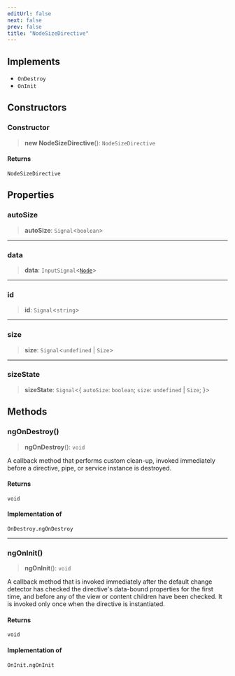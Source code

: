 ```yaml
---
editUrl: false
next: false
prev: false
title: "NodeSizeDirective"
---
```


## Implements

- `OnDestroy`
- `OnInit`

## Constructors

### Constructor

> **new NodeSizeDirective**(): `NodeSizeDirective`

#### Returns

`NodeSizeDirective`

## Properties

### autoSize

> **autoSize**: `Signal`\<`boolean`\>

***

### data

> **data**: `InputSignal`\<[`Node`](/api/other/node/)\>

***

### id

> **id**: `Signal`\<`string`\>

***

### size

> **size**: `Signal`\<`undefined` \| `Size`\>

***

### sizeState

> **sizeState**: `Signal`\<\{ `autoSize`: `boolean`; `size`: `undefined` \| `Size`; \}\>

## Methods

### ngOnDestroy()

> **ngOnDestroy**(): `void`

A callback method that performs custom clean-up, invoked immediately
before a directive, pipe, or service instance is destroyed.

#### Returns

`void`

#### Implementation of

`OnDestroy.ngOnDestroy`

***

### ngOnInit()

> **ngOnInit**(): `void`

A callback method that is invoked immediately after the
default change detector has checked the directive's
data-bound properties for the first time,
and before any of the view or content children have been checked.
It is invoked only once when the directive is instantiated.

#### Returns

`void`

#### Implementation of

`OnInit.ngOnInit`
